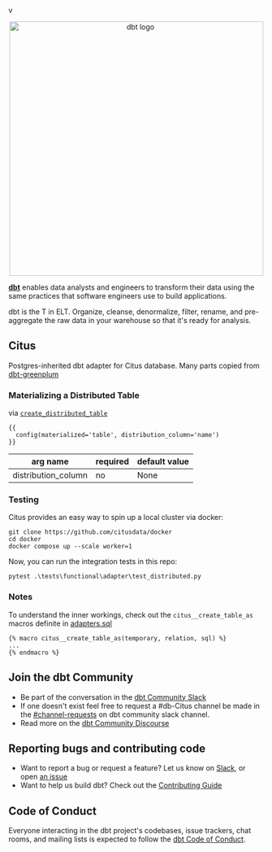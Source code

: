 v<p align="center">
  <img src="https://raw.githubusercontent.com/dbt-labs/dbt/ec7dee39f793aa4f7dd3dae37282cc87664813e4/etc/dbt-logo-full.svg" alt="dbt logo" width="500"/>
</p>

**[dbt](https://www.getdbt.com/)** enables data analysts and engineers to transform their data using the same practices that software engineers use to build applications.

dbt is the T in ELT. Organize, cleanse, denormalize, filter, rename, and pre-aggregate the raw data in your warehouse so that it's ready for analysis.

## Citus

Postgres-inherited dbt adapter for Citus database. Many parts copied from [dbt-greenplum](https://github.com/markporoshin/dbt-greenplum)

### Materializing a Distributed Table

via [`create_distributed_table`](https://docs.citusdata.com/en/v11.0/develop/api_udf.html#create-distributed-table)

```
{{
  config(materialized='table', distribution_column='name')
}}
```

| arg name | required | default value |
| --- | --- | --- |
| distribution_column | no | None |


### Testing

Citus provides an easy way to spin up a local cluster via docker:

```
git clone https://github.com/citusdata/docker
cd docker
docker compose up --scale worker=1
```

Now, you can run the integration tests in this repo:

```
pytest .\tests\functional\adapter\test_distributed.py
```

### Notes

To understand the inner workings, check out the `citus__create_table_as` macros definite in [adapters.sql](dbt/include/citus/macros/adapters.sql)

```
{% macro citus__create_table_as(temporary, relation, sql) %}
...
{% endmacro %}
```

## Join the dbt Community

- Be part of the conversation in the [dbt Community Slack](http://community.getdbt.com/)
- If one doesn't exist feel free to request a #db-Citus channel be made in the [#channel-requests](https://getdbt.slack.com/archives/C01D8J8AJDA) on dbt community slack channel.
- Read more on the [dbt Community Discourse](https://discourse.getdbt.com)

## Reporting bugs and contributing code

- Want to report a bug or request a feature? Let us know on [Slack](http://community.getdbt.com/), or open [an issue](https://github.com/dbt-labs/dbt-redshift/issues/new)
- Want to help us build dbt? Check out the [Contributing Guide](https://github.com/dbt-labs/dbt/blob/HEAD/CONTRIBUTING.md)

## Code of Conduct

Everyone interacting in the dbt project's codebases, issue trackers, chat rooms, and mailing lists is expected to follow the [dbt Code of Conduct](https://community.getdbt.com/code-of-conduct).